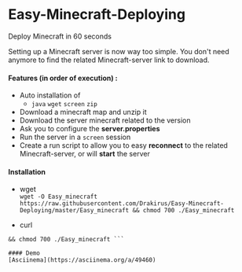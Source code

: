 # Easy-Minecraft-Deploying
Deploy Minecraft in 60 seconds  

Setting up a Minecraft server is now way too simple. You don't need anymore to find the related Minecraft-server link to download.  

#### Features (in order of execution) :
  - Auto installation of
    * `java` `wget` `screen` `zip`
  - Download a minecraft map and unzip it
  - Download the server minecraft related to the version
  - Ask you to configure the **server.properties**
  - Run the server in a `screen` session
  - Create a run script to allow you to easy **reconnect** to the related Minecraft-server, or will **start** the server

#### Installation
 - wget  
 ```wget -O Easy_minecraft https://raw.githubusercontent.com/Drakirus/Easy-Minecraft-Deploying/master/Easy_minecraft && chmod 700 ./Easy_minecraft ```
 
 - curl  
 ```curl -O https://raw.githubusercontent.com/Drakirus/Easy-Minecraft-Deploying/master/Easy_minecraft
&& chmod 700 ./Easy_minecraft ```
 
#### Demo 
[Asciinema](https://asciinema.org/a/49460)
